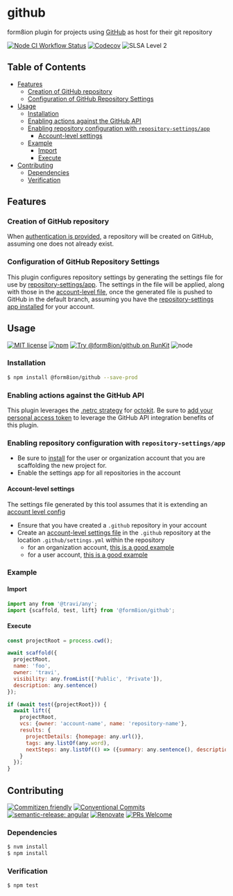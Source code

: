 # github

form8ion plugin for projects using [GitHub](https://github.com) as host for
their git repository

<!--status-badges start -->

[![Node CI Workflow Status][github-actions-ci-badge]][github-actions-ci-link]
[![Codecov][coverage-badge]][coverage-link]
![SLSA Level 2][slsa-badge]

<!--status-badges end -->

## Table of Contents

* [Features](#features)
  * [Creation of GitHub repository](#creation-of-github-repository)
  * [Configuration of GitHub Repository Settings](#configuration-of-github-repository-settings)
* [Usage](#usage)
  * [Installation](#installation)
  * [Enabling actions against the GitHub API](#enabling-actions-against-the-github-api)
  * [Enabling repository configuration with `repository-settings/app`](#enabling-repository-configuration-with-repository-settingsapp)
    * [Account-level settings](#account-level-settings)
  * [Example](#example)
    * [Import](#import)
    * [Execute](#execute)
* [Contributing](#contributing)
  * [Dependencies](#dependencies)
  * [Verification](#verification)

## Features

### Creation of GitHub repository

When [authentication is provided](#enabling-actions-against-the-github-api),
a repository will be created on GitHub, assuming one does not already exist.

### Configuration of GitHub Repository Settings

This plugin configures repository settings by generating the settings file for
use by [repository-settings/app](https://github.com/respository-settings/app).
The settings in the file will be applied, along with those in the [account-level file](#account-level-settings),
once the generated file is pushed to GitHub in the default branch, assuming you
have the [repository-settings app installed](#enabling-repository-configuration-with-repository-settingsapp)
for your account.

## Usage

<!--consumer-badges start -->

[![MIT license][license-badge]][license-link]
[![npm][npm-badge]][npm-link]
[![Try @form8ion/github on RunKit][runkit-badge]][runkit-link]
![node][node-badge]

<!--consumer-badges end -->

### Installation

```sh
$ npm install @form8ion/github --save-prod
```

### Enabling actions against the GitHub API

This plugin leverages the [.netrc strategy](https://github.com/travi/octokit-auth-netrc)
for [octokit](https://github.com/octokit/rest.js/). Be sure to
[add your personal access token](https://github.com/travi/octokit-auth-netrc#defining-your-token)
to leverage the GitHub API integration benefits of this plugin.

### Enabling repository configuration with `repository-settings/app`

* Be sure to [install](https://github.com/apps/settings) for the user or
  organization account that you are scaffolding the new project for.
* Enable the settings app for all repositories in the account

#### Account-level settings

The settings file generated by this tool assumes that it is extending an
[account level config](https://github.com/probot/probot-config#recipes)

* Ensure that you have created a `.github` repository in your account
* Create an [account-level settings file](https://github.com/probot/settings#inheritance)
  in the `.github` repository at the location `.github/settings.yml` within the
  repository
  * for an organization account, [this is a good example](https://github.com/form8ion/.github/blob/master/.github/settings.yml)
  * for a user account, [this is a good example](https://github.com/travi/.github/blob/master/.github/settings.yml)

### Example

#### Import

```javascript
import any from '@travi/any';
import {scaffold, test, lift} from '@form8ion/github';
```

#### Execute

```javascript
const projectRoot = process.cwd();

await scaffold({
  projectRoot,
  name: 'foo',
  owner: 'travi',
  visibility: any.fromList(['Public', 'Private']),
  description: any.sentence()
});

if (await test({projectRoot})) {
  await lift({
    projectRoot,
    vcs: {owner: 'account-name', name: 'repository-name'},
    results: {
      projectDetails: {homepage: any.url()},
      tags: any.listOf(any.word),
      nextSteps: any.listOf(() => ({summary: any.sentence(), description: any.sentence()}))
    }
  });
}
```

## Contributing

<!--contribution-badges start -->

[![Commitizen friendly][commitizen-badge]][commitizen-link]
[![Conventional Commits][commit-convention-badge]][commit-convention-link]
[![semantic-release: angular][semantic-release-badge]][semantic-release-link]
[![Renovate][renovate-badge]][renovate-link]
[![PRs Welcome][PRs-badge]][PRs-link]

<!--contribution-badges end -->

### Dependencies

```sh
$ nvm install
$ npm install
```

### Verification

```sh
$ npm test
```

[commitizen-link]: http://commitizen.github.io/cz-cli/

[commitizen-badge]: https://img.shields.io/badge/commitizen-friendly-brightgreen.svg

[commit-convention-link]: https://conventionalcommits.org

[commit-convention-badge]: https://img.shields.io/badge/Conventional%20Commits-1.0.0-yellow.svg

[semantic-release-link]: https://github.com/semantic-release/semantic-release

[semantic-release-badge]: https://img.shields.io/badge/semantic--release-angular-e10079?logo=semantic-release

[renovate-link]: https://renovatebot.com

[renovate-badge]: https://img.shields.io/badge/renovate-enabled-brightgreen.svg?logo=renovatebot

[PRs-link]: https://makeapullrequest.com

[PRs-badge]: https://img.shields.io/badge/PRs-welcome-brightgreen.svg

[github-actions-ci-link]: https://github.com/form8ion/github/actions?query=workflow%3A%22Node.js+CI%22+branch%3Amaster

[github-actions-ci-badge]: https://img.shields.io/github/actions/workflow/status/form8ion/github/node-ci.yml.svg?branch=master&logo=github

[coverage-link]: https://codecov.io/github/form8ion/github

[coverage-badge]: https://img.shields.io/codecov/c/github/form8ion/github?logo=codecov

[slsa-badge]: https://slsa.dev/images/gh-badge-level2.svg

[license-link]: LICENSE

[license-badge]: https://img.shields.io/github/license/form8ion/github.svg

[npm-link]: https://www.npmjs.com/package/@form8ion/github

[npm-badge]: https://img.shields.io/npm/v/@form8ion/github?logo=npm

[runkit-link]: https://npm.runkit.com/@form8ion/github

[runkit-badge]: https://badge.runkitcdn.com/@form8ion/github.svg

[node-badge]: https://img.shields.io/node/v/@form8ion/github?logo=node.js

